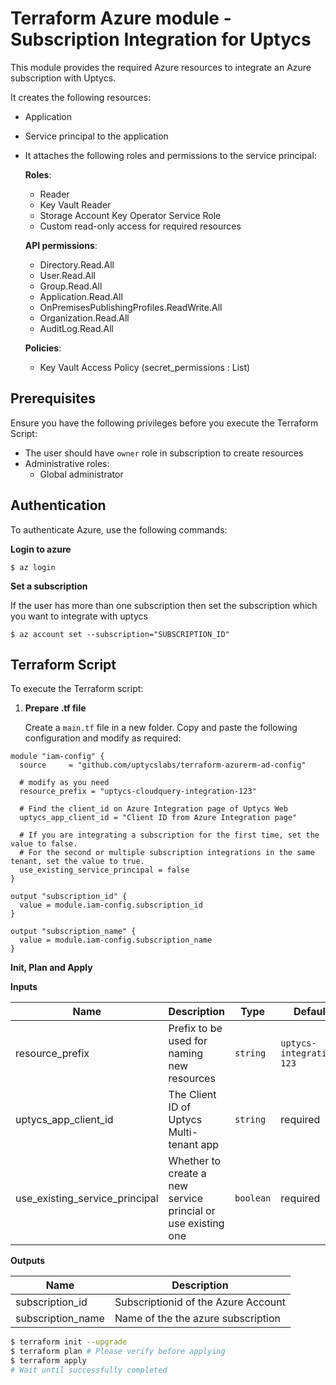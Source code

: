 # Terraform Azure module - Subscription Integration for Uptycs

This module provides the required Azure resources to integrate an Azure subscription with Uptycs.


It creates the following resources:

* Application
* Service principal to the application
* It attaches the following roles and permissions to the service principal:

  **Roles**:

  - Reader
  - Key Vault Reader
  - Storage Account Key Operator Service Role
  - Custom read-only access for required resources

  **API permissions**:

  - Directory.Read.All
  - User.Read.All
  - Group.Read.All
  - Application.Read.All
  - OnPremisesPublishingProfiles.ReadWrite.All
  - Organization.Read.All
  - AuditLog.Read.All

  **Policies**:

  - Key Vault Access Policy (secret_permissions : List)

## Prerequisites

Ensure you have the following privileges before you execute the Terraform Script:

* The user should have `owner` role in subscription to create resources
* Administrative roles:
  * Global administrator

## Authentication

To authenticate Azure, use the following commands:

**Login to azure**

```
$ az login
```

**Set a subscription**

If the user has more than one subscription then set the subscription which you want to integrate with uptycs

```
$ az account set --subscription="SUBSCRIPTION_ID"
```

## Terraform Script

To execute the Terraform script:

1. **Prepare .tf file**

   Create a `main.tf` file in a new folder. Copy and paste the following configuration and modify as required:

```
module "iam-config" {
  source     = "github.com/uptycslabs/terraform-azurerm-ad-config"

  # modify as you need
  resource_prefix = "uptycs-cloudquery-integration-123"
  
  # Find the client_id on Azure Integration page of Uptycs Web
  uptycs_app_client_id = "Client ID from Azure Integration page"
  
  # If you are integrating a subscription for the first time, set the value to false. 
  # For the second or multiple subscription integrations in the same tenant, set the value to true.
  use_existing_service_principal = false
}

output "subscription_id" {
  value = module.iam-config.subscription_id
}

output "subscription_name" {
  value = module.iam-config.subscription_name
}
```

**Init, Plan and Apply**

**Inputs**


| Name            | Description                                | Type     | Default                             |
| ----------------- | -------------------------------------------- | ---------- | ------------------------------------- |
| resource_prefix | Prefix to be used for naming new resources | `string` | `uptycs-integration-123` |
| uptycs_app_client_id | The Client ID of Uptycs Multi-tenant app | `string` | required |
| use_existing_service_principal | Whether to create a new service princial or use existing one | `boolean` | required |

**Outputs**


| Name              | Description                         |
| ------------------- | ------------------------------------- |
| subscription_id   | Subscriptionid of the Azure Account |
| subscription_name | Name of the the azure subscription  |

```sh
$ terraform init --upgrade
$ terraform plan # Please verify before applying
$ terraform apply
# Wait until successfully completed
```

